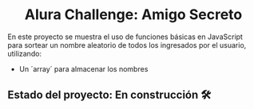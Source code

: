 <h1 align="center">Alura Challenge: Amigo Secreto</h1>
<p>En este proyecto se muestra el uso de funciones básicas en JavaScript para sortear un nombre aleatorio de todos los ingresados por el usuario, utilizando:</p>
<ul>
  <li>Un ´array´ para almacenar los nombres</li>
</ul>

<h2>Estado del proyecto: En construcción 🛠️</h2>
